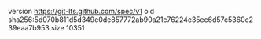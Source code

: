 version https://git-lfs.github.com/spec/v1
oid sha256:5d070b811d5d349e0de857772ab90a21c76224c35ec6d57c5360c239eaa7b953
size 10351
